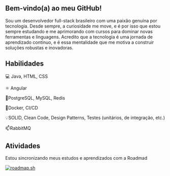 ## Bem-vindo(a) ao meu GitHub!

Sou um desenvolvedor full-stack brasileiro com uma paixão genuína por tecnologia. Desde sempre, a curiosidade me move, e é por isso que estou sempre estudando e me aprimorando com cursos para dominar novas ferramentas e linguagens. Acredito que a tecnologia é uma jornada de aprendizado contínuo, e é essa mentalidade que me motiva a construir soluções robustas e inovadoras.

## Habilidades

💻 Java, HTML, CSS

⚛️ Angular

💾PostgreSQL, MySQL, Redis

🔧Docker, CI/CD

💡SOLID, Clean Code, Design Patterns, Testes (unitários, de integração, etc.)

📫RabbitMQ

## Atividades
Estou sincronizando meus estudos e aprendizados com a Roadmad

[![roadmap.sh](https://roadmap.sh/card/tall/68a09aaddb704a263318a727?variant=dark&roadmaps=full-stack%2Cjavascript%2Cgit-github)](https://roadmap.sh)


